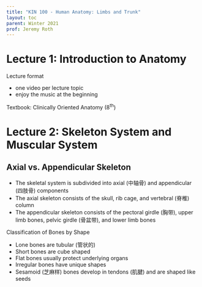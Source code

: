 ```yaml
---
title: "KIN 100 - Human Anatomy: Limbs and Trunk"
layout: toc
parent: Winter 2021
prof: Jeremy Roth
---
```

# Lecture 1: Introduction to Anatomy

Lecture format
- one video per lecture topic
- enjoy the music at the beginning

Textbook: Clinically Oriented Anatomy (8<sup>th</sup>)

# Lecture 2: Skeleton System and Muscular System
## Axial vs. Appendicular Skeleton
- The skeletal system is subdivided into axial (中轴骨) and appendicular (四肢骨) components
- The axial skeleton consists of the skull, rib cage, and vertebral (脊椎) column
- The appendicular skeleton consists of the pectoral girdle (胸带), upper limb bones, pelvic girdle (骨盆带), and lower limb bones

Classification of Bones by Shape
- Lone bones are tubular (管状的)
- Short bones are cube shaped
- Flat bones usually protect underlying organs
- Irregular bones have unique shapes
- Sesamoid (芝麻样) bones develop in tendons (肌腱) and are shaped like seeds
